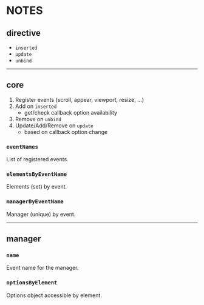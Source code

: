 # NOTES

## directive

- `inserted`
- `update`
- `unbind`

---

## core

1. Register events (scroll, appear, viewport, resize, …)
2. Add on `inserted`
   - get/check callback option availability
3. Remove on `unbind`
4. Update/Add/Remove on `update`
   - based on callback option change

### `eventNames`

List of registered events.

### `elementsByEventName`

Elements (set) by event.

### `managerByEventName`

Manager (unique) by event.

---

## manager

### `name`

Event name for the manager.

### `optionsByElement`

Options object accessible by element.
